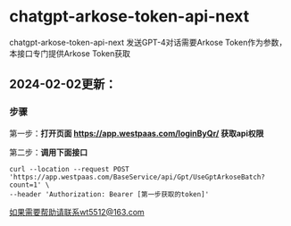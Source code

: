 # chatgpt-arkose-token-api-next
chatgpt-arkose-token-api-next
发送GPT-4对话需要Arkose Token作为参数，本接口专门提供Arkose Token获取


## 2024-02-02更新： 
### 步骤

第一步：**打开页面 https://app.westpaas.com/loginByQr/  获取api权限**

第二步：**调用下面接口**

```
curl --location --request POST 'https://app.westpaas.com/BaseService/api/Gpt/UseGptArkoseBatch?count=1' \
--header 'Authorization: Bearer [第一步获取的token]'
```

如果需要帮助请联系wt5512@163.com




